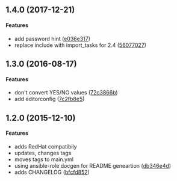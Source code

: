 <a name="1.4.0"></a>
## 1.4.0 (2017-12-21)


#### Features

*   add password hint ([e036e317](https://github.com/weareinteractive/ansible-vsftpd/commit/e036e31706caee0ccf102101f9c40f61074d26d2))
*   replace include with import_tasks for 2.4 ([56077027](https://github.com/weareinteractive/ansible-vsftpd/commit/56077027ee642ea9eae8c641c7c992bfa2617aa5))



<a name="1.3.0"></a>
## 1.3.0 (2016-08-17)


#### Features

*   don't convert YES/NO values ([72c3866b](https://github.com/weareinteractive/ansible-vsftpd/commit/72c3866b3d427173969a0751ec4354a741951edd))
*   add editorconfig ([7c2fb8e5](https://github.com/weareinteractive/ansible-vsftpd/commit/7c2fb8e5bc9e7af077803bf297f96cb37464ea0e))



<a name="1.2.0"></a>
## 1.2.0 (2015-12-10)


#### Features

*   adds RedHat compatibily
*   updates, changes tags
*   moves tags to main.yml
*   using ansible-role docgen for README geneartion ([db346e4d](https://github.com/weareinteractive/ansible-vsftpd/commit/db346e4dc216eb2d5e96ad3272c89a0b9fc85ee0))
*   adds CHANGELOG ([bfcfd852](https://github.com/weareinteractive/ansible-vsftpd/commit/bfcfd852bfac76b2f036260c7e6b5ef4668a5710))
